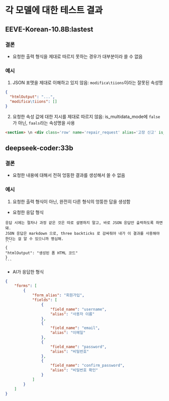 # 각 모델에 대한 테스트 결과
## EEVE-Korean-10.8B:lastest
### 결론
- 요청한 출력 형식을 제대로 따르지 못하는 경우가 대부분이라 쓸 수 없음
### 예시
1. JSON 포맷을 제대로 이해하고 있지 않음: `modifica\tiions`이라는 잘못된 속성명
```json
{
  "htmlOutput": "...",
  "modifica\tiions": []
}
```
2. 요청한 속성 값에 대한 지시를 제대로 따르지 않음: is_multidata_mode에 `false`가 아닌, `faals`라는 속성명을 사용
```html
<section> \n <div class='row' name='repair_request' alias='고장 신고' is_multidata_mode='faals'> \n <div class='col-sm-12'> \n
```
## deepseek-coder:33b
### 결론
- 요청한 내용에 대해서 전혀 엉뚱한 결과를 생성해서 쓸 수 없음
### 예시
1. 요청한 출력 형식이 아닌, 완전히 다른 형식의 엉뚱한 답을 생성함
- 요청한 응답 형식
````
응답 시에는 절차나 과정 같은 것은 따로 설명하지 말고, 바로 JSON 응답만 출력하도록 하면 돼.
JSON 응답은 markdown 으로, three backticks 로 감싸줘야 내가 이 결과를 사용해야 한다는 걸 알 수 있으니까 명심해.
```
{
"htmlOutput": "생성된 폼 HTML 코드"
}
```
````
- AI가 응답한 형식
```json
{
    "forms": [
        {
            "form_alias": "회원가입",
            "fields": [
                {
                    "field_name": "username",
                    "alias": "사용자 이름"
                },
                {
                    "field_name": "email",
                    "alias": "이메일"
                },
                {
                    "field_name": "password",
                    "alias": "비밀번호"
                },
                {
                    "field_name": "confirm_password",
                    "alias": "비밀번호 확인"
                }
            ]
        }
    ]
}

```